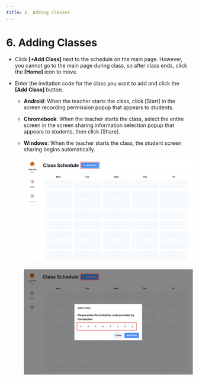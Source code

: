 ```yaml
---
title: 6. Adding Classes
---
```


# 6. Adding Classes

- Click **[+Add Class]** next to the schedule on the main page.
  However, you cannot go to the main page during class, so after class ends, click the **\[Home]** icon to move.
- Enter the invitation code for the class you want to add and click the **\[Add Class]** button.

  - **Android**: When the teacher starts the class, click \[Start] in the screen recording permission popup that appears to students.
  - **Chromebook**: When the teacher starts the class, select the entire screen in the screen sharing information selection popup that appears to students, then click \[Share].
  - **Windows**: When the teacher starts the class, the student screen sharing begins automatically.

    ![](/img/en_student/en_student_3-6_01.jpg)

    ![](/img/en_student/en_student_3-6_02.jpg)
